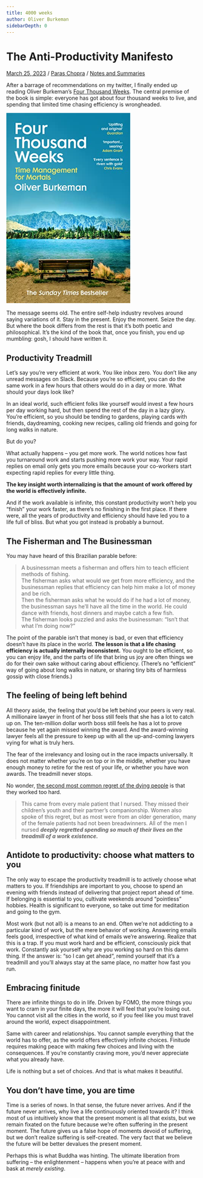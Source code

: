 ```yaml
---
title: 4000 weeks
author: Oliver Burkeman
sidebarDepth: 0
---
```


# The Anti-Productivity Manifesto

[March 25, 2023](https://invertedpassion.com/the-anti-productivity-manifesto/) / [Paras Chopra](https://invertedpassion.com/author/paraschopra/) / [Notes and Summaries](https://invertedpassion.com/category/notes-and-summaries/)

After a barrage of recommendations on my twitter, I finally ended up reading Oliver Burkeman’s [Four Thousand Weeks](https://www.oliverburkeman.com/books). The central premise of the book is simple: everyone has got about four thousand weeks to live, and spending that limited time chasing efficiency is wrongheaded.

![image-20231229114755594](./assets/image-20231229114755594.png)

The message seems old. The entire self-help industry revolves around saying variations of it. Stay in the present. Enjoy the moment. Seize the day. But where the book differs from the rest is that it’s both poetic and philosophical. It’s the kind of the book that, once you finish, you end up mumbling: gosh, I should have written it.

## Productivity Treadmill

Let’s say you’re very efficient at work. You like inbox zero. You don’t like any unread messages on Slack. Because you’re so efficient, you can do the same work in a few hours that others would do in a day or more. What should your days look like?

In an ideal world, such efficient folks like yourself would invest a few hours per day working hard, but then spend the rest of the day in a lazy glory. You’re efficient, so you should be tending to gardens, playing cards with friends, daydreaming, cooking new recipes, calling old friends and going for long walks in nature.

But do you?

What actually happens – you get more work. The world notices how fast you turnaround work and starts pushing more work your way. Your rapid replies on email only gets you more emails because your co-workers start expecting rapid replies for every little thing.

**The key insight worth internalizing is that the amount of work offered by the world is effectively infinite.**

And if the work available is infinite, this constant productivity won’t help you “finish” your work faster, as there’s no finishing in the first place. If there were, all the years of productivity and efficiency should have led you to a life full of bliss. But what you got instead is probably a burnout.

## The Fisherman and The Businessman

You may have heard of this Brazilian parable before:

> A businessman meets a fisherman and offers him to teach efficient methods of fishing.  
> The fisherman asks what would we get from more efficiency, and the businessman replies that efficiency can help him make a lot of money and be rich.  
> Then the fisherman asks what he would do if he had a lot of money, the businessman says he’ll have all the time in the world. He could dance with friends, host dinners and maybe catch a few fish.  
> The fisherman looks puzzled and asks the businessman: “Isn’t that what I’m doing now?”

The point of the parable isn’t that money is bad, or even that efficiency doesn’t have its place in the world. **The lesson is that a life chasing efficiency is actually internally inconsistent.** You ought to be efficient, so you can enjoy life, and the parts of life that bring us joy are often things we do for their own sake without caring about efficiency. (There’s no “efficient” way of going about long walks in nature, or sharing tiny bits of harmless gossip with close friends.)


## The feeling of being left behind

All theory aside, the feeling that you’d be left behind your peers is very real. A millionaire lawyer in front of her boss still feels that she has a lot to catch up on. The ten-million dollar worth boss still feels he has a lot to prove because he yet again missed winning the award. And the award-winning lawyer feels all the pressure to keep up with all the up-and-coming lawyers vying for what is truly hers.

The fear of the irrelevancy and losing out in the race impacts universally. It does not matter whether you’re on top or in the middle, whether you have enough money to retire for the rest of your life, or whether you have won awards. The treadmill never stops.

No wonder, [the second most common regret of the dying people](https://www.theguardian.com/lifeandstyle/2012/feb/01/top-five-regrets-of-the-dying) is that they worked too hard.

> This came from every male patient that I nursed. They missed their children’s youth and their partner’s companionship. Women also spoke of this regret, but as most were from an older generation, many of the female patients had not been breadwinners. All of the men I nursed ***deeply regretted spending so much of their lives on the treadmill of a work existence.***

## Antidote to productivity: choose what matters to you

The only way to escape the productivity treadmill is to actively choose what matters to you. If friendships are important to you, choose to spend an evening with friends instead of delivering that project report ahead of time. If belonging is essential to you, cultivate weekends around “pointless” hobbies. Health is significant to everyone, so take out time for meditation and going to the gym.

Most work (but not all) is a means to an end. Often we’re not addicting to a particular kind of work, but the mere behavior of working. Answering emails feels good, irrespective of what kind of emails we’re answering. Realize that this is a trap. If you must work hard and be efficient, consciously pick that work. Constantly ask yourself why are you working so hard on this damn thing. If the answer is: “so I can get ahead“, remind yourself that it’s a treadmill and you’ll always stay at the same place, no matter how fast you run.

## Embracing finitude

There are infinite things to do in life. Driven by FOMO, the more things you want to cram in your finite days, the more it will feel that you’re losing out. You cannot visit all the cities in the world, so if you feel like you must travel around the world, expect disappointment.

Same with career and relationships. You cannot sample everything that the world has to offer, as the world offers effectively infinite choices. Finitude requires making peace with making few choices and living with the consequences. If you’re constantly craving more, you’d never appreciate what you already have.

Life is nothing but a set of choices. And that is what makes it beautiful.

## You don’t have time, you are time

Time is a series of nows. In that sense, the future never arrives. And if the future never arrives, why live a life continuously oriented towards it? I think most of us intuitively know that the present moment is all that exists, but we remain fixated on the future because we’re often suffering in the present moment. The future gives us a false hope of moments devoid of suffering, but we don’t realize suffering is self-created. The very fact that we believe the future will be better devalues the present moment.

Perhaps this is what Buddha was hinting. The ultimate liberation from suffering – the enlightenment – happens when you’re at peace with and bask at *merely existing*.

